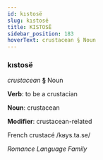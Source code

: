 ```yaml
---
id: kıstosë
slug: kıstosë
title: KISTOSË
sidebar_position: 183
hoverText: crustacean § Noun
---
```


### kıstosë

*crustacean* **§** Noun

**Verb**: to be a crustacian

**Noun**: crustacean

**Modifier**: crustacean-related

French crustacé /kʁys.ta.se/

*Romance Language Family*